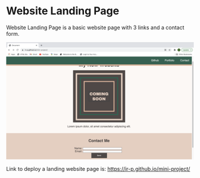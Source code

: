 # Website Landing Page
Website Landing Page is a basic website page with 3 links and a contact form.

![Screenshot of a landing webpage](./assets/images/Screenshot.png)

Link to deploy a landing website page is:
https://ir-p.github.io/mini-project/
